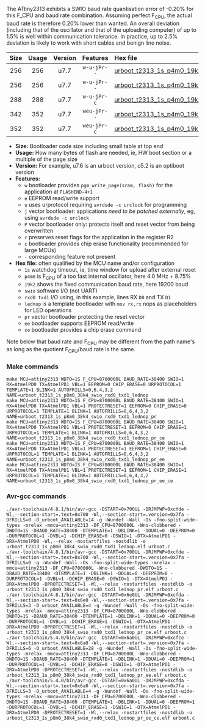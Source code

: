 The ATtiny2313 exhibits a SWIO baud rate quantisation error of -0.20% for this F_CPU and baud rate combination. Assuming perfect F<sub>CPU</sub>, the actual baud rate is therefore 0.20% lower than wanted. An overall deviation (including that of the oscillator and that of the uploading computer) of up to 1.5% is well within communication tolerance. In practice, up to 2.5% deviation is likely to work with short cables and benign line noise.

|Size|Usage|Version|Features|Hex file|
|:-:|:-:|:-:|:-:|:--|
|256|256|u7.7|`w-u-jPr--`|[urboot_t2313_1s_p4m0_19k2_swio_rxd0_txd1_lednop.hex](https://raw.githubusercontent.com/stefanrueger/urboot.hex/main/mcus/attiny2313/watchdog_1_s/internal_oscillator_p%2B8.75%25/%2B4m000000_hz/%2B%2B19k2_baud/uart0_rxd0_txd1/lednop/urboot_t2313_1s_p4m0_19k2_swio_rxd0_txd1_lednop.hex)|
|256|256|u7.7|`w-u-jPr--`|[urboot_t2313_1s_p4m0_19k2_swio_rxd0_txd1_lednop_pr.hex](https://raw.githubusercontent.com/stefanrueger/urboot.hex/main/mcus/attiny2313/watchdog_1_s/internal_oscillator_p%2B8.75%25/%2B4m000000_hz/%2B%2B19k2_baud/uart0_rxd0_txd1/lednop/urboot_t2313_1s_p4m0_19k2_swio_rxd0_txd1_lednop_pr.hex)|
|288|288|u7.7|`w-u-jPr-c`|[urboot_t2313_1s_p4m0_19k2_swio_rxd0_txd1_lednop_pr_ce.hex](https://raw.githubusercontent.com/stefanrueger/urboot.hex/main/mcus/attiny2313/watchdog_1_s/internal_oscillator_p%2B8.75%25/%2B4m000000_hz/%2B%2B19k2_baud/uart0_rxd0_txd1/lednop/urboot_t2313_1s_p4m0_19k2_swio_rxd0_txd1_lednop_pr_ce.hex)|
|342|352|u7.7|`weu-jPr--`|[urboot_t2313_1s_p4m0_19k2_swio_rxd0_txd1_lednop_pr_ee.hex](https://raw.githubusercontent.com/stefanrueger/urboot.hex/main/mcus/attiny2313/watchdog_1_s/internal_oscillator_p%2B8.75%25/%2B4m000000_hz/%2B%2B19k2_baud/uart0_rxd0_txd1/lednop/urboot_t2313_1s_p4m0_19k2_swio_rxd0_txd1_lednop_pr_ee.hex)|
|352|352|u7.7|`weu-jPr-c`|[urboot_t2313_1s_p4m0_19k2_swio_rxd0_txd1_lednop_pr_ee_ce.hex](https://raw.githubusercontent.com/stefanrueger/urboot.hex/main/mcus/attiny2313/watchdog_1_s/internal_oscillator_p%2B8.75%25/%2B4m000000_hz/%2B%2B19k2_baud/uart0_rxd0_txd1/lednop/urboot_t2313_1s_p4m0_19k2_swio_rxd0_txd1_lednop_pr_ee_ce.hex)|

- **Size:** Bootloader code size including small table at top end
- **Usage:** How many bytes of flash are needed, ie, HW boot section or a multiple of the page size
- **Version:** For example, u7.6 is an urboot version, o5.2 is an optiboot version
- **Features:**
  + `w` bootloader provides `pgm_write_page(sram, flash)` for the application at `FLASHEND-4+1`
  + `e` EEPROM read/write support
  + `u` uses urprotocol requiring `avrdude -c urclock` for programming
  + `j` vector bootloader: applications *need to be patched externally*, eg, using `avrdude -c urclock`
  + `P` vector bootloader only: protects itself and reset vector from being overwritten
  + `r` preserves reset flags for the application in the register R2
  + `c` bootloader provides chip erase functionality (recommended for large MCUs)
  + `-` corresponding feature not present
- **Hex file:** often qualified by the MCU name and/or configuration
  + `1s` watchdog timeout, ie, time window for upload after external reset
  + `p4m0` is F<sub>CPU</sub> of a too fast internal oscillator, here 4.0 MHz + 8.75%
  + `19k2` shows the fixed communication baud rate, here 19200 baud
  + `swio` software I/O (not UART)
  + `rxd0 txd1` I/O using, in this example, lines RX `D0` and TX `D1`
  + `lednop` is a template bootloader with `mov rx,rx` nops as placeholders for LED operations
  + `pr` vector bootloader protecting the reset vector
  + `ee` bootloader supports EEPROM read/write
  + `ce` bootloader provides a chip erase command


Note below that baud rate and F<sub>CPU</sub> may be different from the path name's as long as the quotient F<sub>CPU</sub>/baud rate is the same.

### Make commands
```
make MCU=attiny2313 WDTO=1S F_CPU=8700000L BAUD_RATE=38400 SWIO=1 RX=AtmelPD0 TX=AtmelPD1 VBL=1 EEPROM=0 CHIP_ERASE=0 URPROTOCOL=1 TEMPLATE=1 BLINK=1 AUTOFRILLS=0,6,4,3,2 NAME=urboot_t2313_1s_p8m0_38k4_swio_rxd0_txd1_lednop
make MCU=attiny2313 WDTO=1S F_CPU=8700000L BAUD_RATE=38400 SWIO=1 RX=AtmelPD0 TX=AtmelPD1 VBL=1 PROTECTRESET=1 EEPROM=0 CHIP_ERASE=0 URPROTOCOL=1 TEMPLATE=1 BLINK=1 AUTOFRILLS=0,6,4,3,2 NAME=urboot_t2313_1s_p8m0_38k4_swio_rxd0_txd1_lednop_pr
make MCU=attiny2313 WDTO=1S F_CPU=8700000L BAUD_RATE=38400 SWIO=1 RX=AtmelPD0 TX=AtmelPD1 VBL=1 PROTECTRESET=1 EEPROM=0 CHIP_ERASE=1 URPROTOCOL=1 TEMPLATE=1 BLINK=1 AUTOFRILLS=0,6,4,3,2 NAME=urboot_t2313_1s_p8m0_38k4_swio_rxd0_txd1_lednop_pr_ce
make MCU=attiny2313 WDTO=1S F_CPU=8700000L BAUD_RATE=38400 SWIO=1 RX=AtmelPD0 TX=AtmelPD1 VBL=1 PROTECTRESET=1 EEPROM=1 CHIP_ERASE=0 URPROTOCOL=1 TEMPLATE=1 BLINK=1 AUTOFRILLS=0,6,4,3,2 NAME=urboot_t2313_1s_p8m0_38k4_swio_rxd0_txd1_lednop_pr_ee
make MCU=attiny2313 WDTO=1S F_CPU=8700000L BAUD_RATE=38400 SWIO=1 RX=AtmelPD0 TX=AtmelPD1 VBL=1 PROTECTRESET=1 EEPROM=1 CHIP_ERASE=1 URPROTOCOL=1 TEMPLATE=1 BLINK=1 AUTOFRILLS=0,6,4,3,2 NAME=urboot_t2313_1s_p8m0_38k4_swio_rxd0_txd1_lednop_pr_ee_ce
```

### Avr-gcc commands
```
./avr-toolchain/4.8.1/bin/avr-gcc -DSTART=0x700UL -DRJMPWP=0xcfde -Wl,--section-start=.text=0x700 -Wl,--section-start=.version=0x7fa -DFRILLS=0 -D_urboot_AVAILABLE=14 -g -Wundef -Wall -Os -fno-split-wide-types -mrelax -mmcu=attiny2313 -DF_CPU=8700000L -Wno-clobbered -DWDTO=1S -DBAUD_RATE=38400 -DTEMPLATE=1 -DBLINK=1 -DDUAL=0 -DEEPROM=0 -DURPROTOCOL=1 -DVBL=1 -DCHIP_ERASE=0 -DSWIO=1 -DTX=AtmelPD1 -DRX=AtmelPD0 -Wl,--relax -nostartfiles -nostdlib -o urboot_t2313_1s_p8m0_38k4_swio_rxd0_txd1_lednop.elf urboot.c
./avr-toolchain/4.8.1/bin/avr-gcc -DSTART=0x700UL -DRJMPWP=0xcfde -Wl,--section-start=.text=0x700 -Wl,--section-start=.version=0x7fa -DFRILLS=0 -g -Wundef -Wall -Os -fno-split-wide-types -mrelax -mmcu=attiny2313 -DF_CPU=8700000L -Wno-clobbered -DWDTO=1S -DBAUD_RATE=38400 -DTEMPLATE=1 -DBLINK=1 -DDUAL=0 -DEEPROM=0 -DURPROTOCOL=1 -DVBL=1 -DCHIP_ERASE=0 -DSWIO=1 -DTX=AtmelPD1 -DRX=AtmelPD0 -DPROTECTRESET=1 -Wl,--relax -nostartfiles -nostdlib -o urboot_t2313_1s_p8m0_38k4_swio_rxd0_txd1_lednop_pr.elf urboot.c
./avr-toolchain/4.8.1/bin/avr-gcc -DSTART=0x6e0UL -DRJMPWP=0xcfda -Wl,--section-start=.text=0x6e0 -Wl,--section-start=.version=0x7fa -DFRILLS=3 -D_urboot_AVAILABLE=4 -g -Wundef -Wall -Os -fno-split-wide-types -mrelax -mmcu=attiny2313 -DF_CPU=8700000L -Wno-clobbered -DWDTO=1S -DBAUD_RATE=38400 -DTEMPLATE=1 -DBLINK=1 -DDUAL=0 -DEEPROM=0 -DURPROTOCOL=1 -DVBL=1 -DCHIP_ERASE=1 -DSWIO=1 -DTX=AtmelPD1 -DRX=AtmelPD0 -DPROTECTRESET=1 -Wl,--relax -nostartfiles -nostdlib -o urboot_t2313_1s_p8m0_38k4_swio_rxd0_txd1_lednop_pr_ce.elf urboot.c
./avr-toolchain/5.4.0/bin/avr-gcc -DSTART=0x6a0UL -DRJMPWP=0xcfce -Wl,--section-start=.text=0x6a0 -Wl,--section-start=.version=0x7fa -DFRILLS=6 -D_urboot_AVAILABLE=28 -g -Wundef -Wall -Os -fno-split-wide-types -mrelax -mmcu=attiny2313 -DF_CPU=8700000L -Wno-clobbered -DWDTO=1S -DBAUD_RATE=38400 -DTEMPLATE=1 -DBLINK=1 -DDUAL=0 -DEEPROM=1 -DURPROTOCOL=1 -DVBL=1 -DCHIP_ERASE=0 -DSWIO=1 -DTX=AtmelPD1 -DRX=AtmelPD0 -DPROTECTRESET=1 -Wl,--relax -nostartfiles -nostdlib -o urboot_t2313_1s_p8m0_38k4_swio_rxd0_txd1_lednop_pr_ee.elf urboot.c
./avr-toolchain/5.4.0/bin/avr-gcc -DSTART=0x6a0UL -DRJMPWP=0xcfda -Wl,--section-start=.text=0x6a0 -Wl,--section-start=.version=0x7fa -DFRILLS=3 -D_urboot_AVAILABLE=4 -g -Wundef -Wall -Os -fno-split-wide-types -mrelax -mmcu=attiny2313 -DF_CPU=8700000L -Wno-clobbered -DWDTO=1S -DBAUD_RATE=38400 -DTEMPLATE=1 -DBLINK=1 -DDUAL=0 -DEEPROM=1 -DURPROTOCOL=1 -DVBL=1 -DCHIP_ERASE=1 -DSWIO=1 -DTX=AtmelPD1 -DRX=AtmelPD0 -DPROTECTRESET=1 -Wl,--relax -nostartfiles -nostdlib -o urboot_t2313_1s_p8m0_38k4_swio_rxd0_txd1_lednop_pr_ee_ce.elf urboot.c
```

